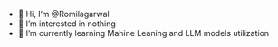 - 👋 Hi, I’m @Romilagarwal
- 👀 I’m interested in nothing
- 🌱 I’m currently learning Mahine Leaning and LLM models utilization 

<!---
Romilagarwal/Romilagarwal is a ✨ special ✨ repository because its `README.md` (this file) appears on your GitHub profile.
You can click the Preview link to take a look at your changes.
--->
